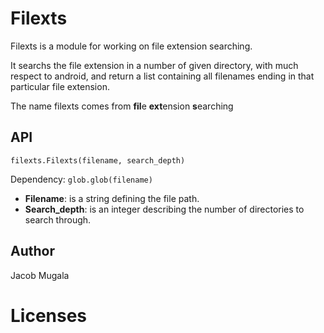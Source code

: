 # Filexts
Filexts is a module for working on file extension searching.

It searchs the file extension in a number of given directory, with much respect to android,
and return a list containing all filenames ending in that particular file extension.

The name filexts comes from **fil**e **ext**ension **s**earching

## API
`filexts.Filexts(filename, search_depth)`

Dependency: `glob.glob(filename)`
* **Filename**: is a string defining the file path.
* **Search_depth**: is an integer describing the number of directories to search through.

## Author
Jacob Mugala

# Licenses
